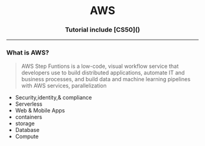 <h1 align="center">AWS</h1>
<h3 align="center">Tutorial include [CS50]()</h3>

----
### What is AWS?

>AWS Step Funtions is a low-code, visual workflow service that developers use to build distributed applications, automate IT and business processes, and build data and machine learning pipelines with AWS services, parallelization

- Security,identity,& compliance
- Serverless
- Web & Mobile Apps
- containers
- storage
- Database
- Compute
